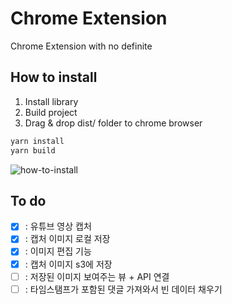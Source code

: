 # Chrome Extension

Chrome Extension with no definite

## How to install

1. Install library
2. Build project
3. Drag & drop dist/ folder to chrome browser

```bash
yarn install
yarn build
```

![how-to-install](./image/how-to-install.gif)

## To do

- [x] : 유튜브 영상 캡처
- [x] : 캡처 이미지 로컬 저장
- [x] : 이미지 편집 기능
- [x] : 캡처 이미지 s3에 저장
- [ ] : 저장된 이미지 보여주는 뷰 + API 연결
- [ ] : 타임스탬프가 포함된 댓글 가져와서 빈 데이터 채우기

